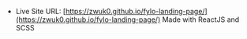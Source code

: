 - Live Site URL: [https://zwuk0.github.io/fylo-landing-page/](https://zwuk0.github.io/fylo-landing-page/)
Made with ReactJS and SCSS 
